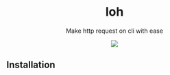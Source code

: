 <div align="center">
  <h1>loh</h1>
  <p>Make http request on cli with ease</p>
  <a href="https://npmjs.com/loh"><img src="https://badge.fury.io/js/loh.svg"></a>
</div>

## Installation
